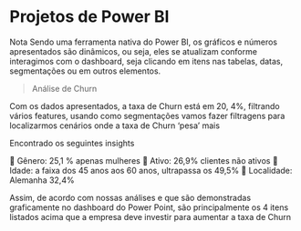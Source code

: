 
# Projetos de Power BI

Nota
Sendo uma ferramenta nativa do Power BI, os gráficos e números apresentados são dinâmicos, ou seja, eles se atualizam conforme interagimos com o dashboard, seja clicando em itens nas tabelas, datas, segmentações ou em outros elementos.




> Análise de Churn

Com os dados apresentados, a taxa de Churn está em 20, 4%, filtrando vários features, usando como segmentações vamos fazer filtragens para localizarmos cenários onde a taxa de Churn ‘pesa’ mais

Encontrado os seguintes insights

	Gênero: 25,1 % apenas mulheres
	Ativo: 26,9% clientes não ativos
	Idade: a faixa dos 45 anos aos 60 anos, ultrapassa os 49,5%
	Localidade: Alemanha 32,4%


Assim, de acordo com nossas análises e que são demonstradas graficamente no dashboard do Power Point, são principalmente os 4 itens listados acima que a empresa deve investir para aumentar a taxa de Churn

